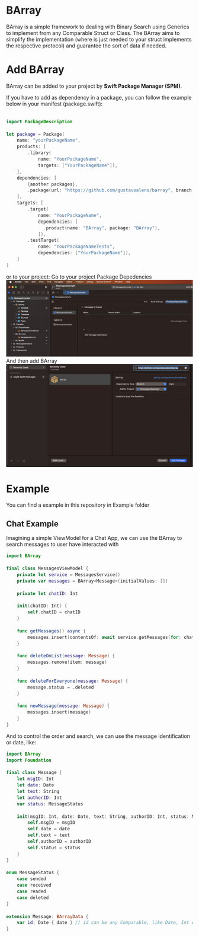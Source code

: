 # BArray

BArray is a simple framework to dealing with Binary Search using Generics to implement from any Comparable Struct or Class.
The BArray aims to simplify the implementation (where is just needed to your struct implements the respective protocol) and guarantee the sort of data if needed.

# Add BArray

BArray can be added to your project by **Swift Package Manager (SPM)**.

If you have to add as dependency in a package, you can follow the example below in your manifest (package.swift):

```swift

import PackageDescription

let package = Package(
    name: "yourPackageName",
    products: [
        .library(
            name: "YourPackageName",
            targets: ["YourPackageName"]),
    ],
    dependencies: [
		{another packages},
        .package(url: "https://github.com/gustavoalens/barray", branch: "main")
    ],
    targets: [
        .target(
            name: "YourPackageName",
            dependencies: [
              .product(name: "BArray", package: "BArray"),
            ]),
        .testTarget(
            name: "YourPackageNameTests",
            dependencies: ["YourPackageName"]),
    ]
)

```

or to your project:
Go to your project Package Depedencies
![Project first step](./Images/projectDependencyEx1.png)
And then add BArray
![Project second step](./Images/projectDependencyEx2.png)


# Example

You can find a example in this repository in Example folder

## Chat Example

Imagining a simple ViewModel for a Chat App, we can use the BArray to search messages to user have interacted with

```swift
import BArray

final class MessagesViewModel {
    private let service = MessagesService()
    private var messages = BArray<Message>(initialValues: [])
    
    private let chatID: Int
    
    init(chatID: Int) {
        self.chatID = chatID
    }
    
    func getMessages() async {
        messages.insert(contentsOf: await service.getMessages(for: chatID))
    }
    
    func deleteOnList(message: Message) {
        messages.remove(item: message)
    }
    
    func deleteForEveryone(message: Message) {
        message.status = .deleted
    }
    
    func newMessage(message: Message) {
        messages.insert(message)
    }
}
```

And to control the order and search, we can use the message identification or date, like:

```swift
import BArray
import Foundation

final class Message {
    let msgID: Int
    let date: Date
    let text: String
    let authorID: Int
    var status: MessageStatus
    
    init(msgID: Int, date: Date, text: String, authorID: Int, status: MessageStatus) {
        self.msgID = msgID
        self.date = date
        self.text = text
        self.authorID = authorID
        self.status = status
    }
}

enum MessageStatus {
    case sended
    case received
    case readed
    case deleted
}

extension Message: BArrayData {
    var id: Date { date } // id can be any Comparable, like Date, Int or custom Struct thats implements Comparable
}
```






